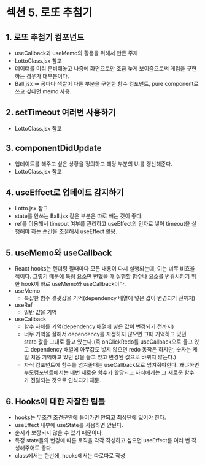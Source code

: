 # 섹션 5. 로또 추첨기

## 1. 로또 추첨기 컴포넌트

- useCallback과 useMemo의 활용을 위해서 만든 주제
- LottoClass.jsx 참고
- 데이터를 미리 준비해놓고 나중에 화면으로만 조금 늦게 보여줌으로써 게임을 구현하는 경우가 대부분이다.
- Ball.jsx => 공마다 색깔이 다른 부분을 구현한 함수 컴포넌트, pure component로 쓰고 싶다면 memo 사용.

## 2. setTimeout 여러번 사용하기

- LottoClass.jsx 참고

## 3. componentDidUpdate

- 업데이트를 해주고 싶은 상황을 정의하고 해당 부분의 UI를 갱신해준다.
- LottoClass.jsx 참고

## 4. useEffect로 업데이트 감지하기

- Lotto.jsx 참고
- state를 안쓰는 Ball.jsx 같은 부분은 따로 빼는 것이 좋다.
- ref를 이용해서 timeout 여부를 관리하고 useEffect의 인자로 넣어 timeout을 실행해야 하는 순간을 조절해서 useEffect 활용.

## 5. useMemo와 useCallback

- React hooks는 렌더링 될때마다 모든 내용이 다시 실행되는데, 이는 너무 비효율적이다. 그렇기 때문에 특정 요소만 변했을 때 실행할 함수나 요소를 변경시키기 위한 hook이 바로 useMemo와 useCallback이다.
- useMemo
  - 복잡한 함수 결괏값을 기억(dependency 배열에 넣은 값이 변경되기 전까지)
- useRef
  - 일반 값을 기억
- useCallback
  - 함수 자체를 기억(dependency 배열에 넣은 값이 변경되기 전까지)
  - 너무 기억을 잘해서 dependency를 지정하지 않으면 그때 기억하고 있던 state 값을 그대로 들고 있는다.(즉 onClickRedo를 useCallback으로 들고 있고 dependency 배열에 아무값도 넣지 않으면 redo 동작은 하지만, 숫자는 제일 처음 기억하고 있던 값을 들고 있고 변경된 값으로 바뀌지 않는다.)
  - 자식 컴포넌트에 함수를 넘겨줄때는 useCallback으로 넘겨줘야한다. 왜냐하면 부모컴포넌트에서는 매번 새로운 함수가 할당되고 자식에게는 그 새로운 함수가 전달되는 것으로 인식되기 때문.

## 6. Hooks에 대한 자잘한 팁들

- hooks는 무조건 조건문안에 들어가면 안되고 최상단에 있어야 한다.
- useEffect 내부에 useState를 사용하면 안된다.
- 순서가 보장되지 않을 수 있기 때문이다.
- 특정 state들의 변경에 따른 로직을 각각 작성하고 싶으면 useEffect를 여러 번 작성해주어도 좋다.
- class에서는 한번에, hooks에서는 따로따로 작성
